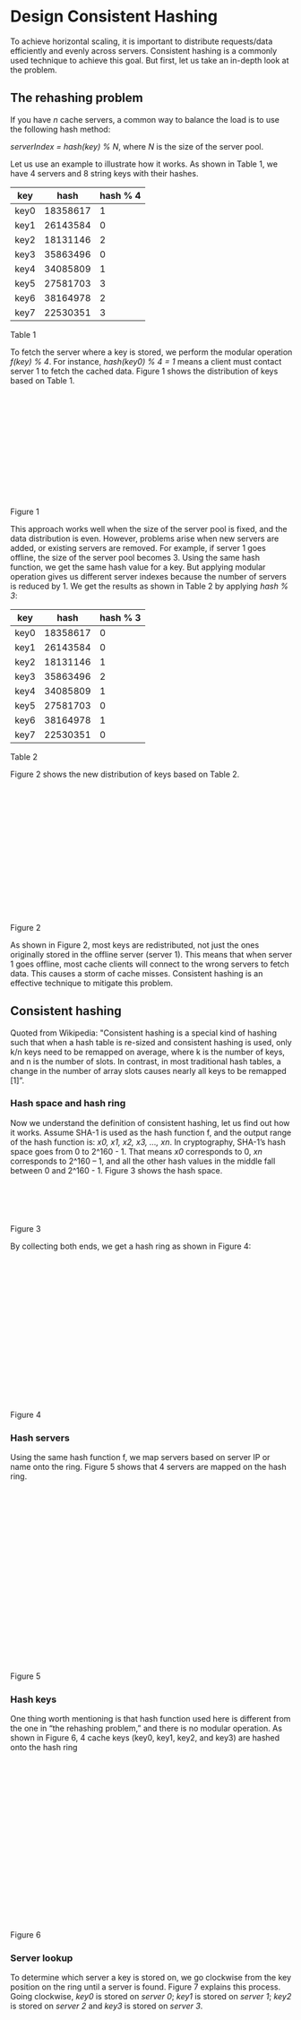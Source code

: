 # Design Consistent Hashing

To achieve horizontal scaling, it is important to distribute requests/data efficiently and evenly across servers. Consistent hashing is a commonly used technique to achieve this goal. But first, let us take an in-depth look at the problem.

## The rehashing problem

If you have _n_ cache servers, a common way to balance the load is to use the following hash method:

_serverIndex = hash(key) % N_, where _N_ is the size of the server pool.

Let us use an example to illustrate how it works. As shown in Table 1, we have 4 servers and 8 string keys with their hashes.

| **key** | **hash** | **hash % 4** |
| --- | --- | --- |
| key0 | 18358617 | 1   |
| key1 | 26143584 | 0   |
| key2 | 18131146 | 2   |
| key3 | 35863496 | 0   |
| key4 | 34085809 | 1   |
| key5 | 27581703 | 3   |
| key6 | 38164978 | 2   |
| key7 | 22530351 | 3   |

Table 1

To fetch the server where a key is stored, we perform the modular operation _f(key) % 4_. For instance, _hash(key0) % 4 = 1_ means a client must contact server 1 to fetch the cached data. Figure 1 shows the distribution of keys based on Table 1.

![](data:image/svg+xml,%3csvg%20xmlns=%27http://www.w3.org/2000/svg%27%20version=%271.1%27%20width=%27370%27%20height=%27189%27/%3e)![Figure 1](data:image/gif;base64,R0lGODlhAQABAIAAAAAAAP///yH5BAEAAAAALAAAAAABAAEAAAIBRAA7)

Figure 1

This approach works well when the size of the server pool is fixed, and the data distribution is even. However, problems arise when new servers are added, or existing servers are removed. For example, if server 1 goes offline, the size of the server pool becomes 3. Using the same hash function, we get the same hash value for a key. But applying modular operation gives us different server indexes because the number of servers is reduced by 1. We get the results as shown in Table 2 by applying _hash % 3_:

| **key** | **hash** | **hash % 3** |
| --- | --- | --- |
| key0 | 18358617 | 0   |
| key1 | 26143584 | 0   |
| key2 | 18131146 | 1   |
| key3 | 35863496 | 2   |
| key4 | 34085809 | 1   |
| key5 | 27581703 | 0   |
| key6 | 38164978 | 1   |
| key7 | 22530351 | 0   |

Table 2

Figure 2 shows the new distribution of keys based on Table 2.

![](data:image/svg+xml,%3csvg%20xmlns=%27http://www.w3.org/2000/svg%27%20version=%271.1%27%20width=%27370%27%20height=%27229%27/%3e)![Figure 2](data:image/gif;base64,R0lGODlhAQABAIAAAAAAAP///yH5BAEAAAAALAAAAAABAAEAAAIBRAA7)

Figure 2

As shown in Figure 2, most keys are redistributed, not just the ones originally stored in the offline server (server 1). This means that when server 1 goes offline, most cache clients will connect to the wrong servers to fetch data. This causes a storm of cache misses. Consistent hashing is an effective technique to mitigate this problem.

## Consistent hashing

Quoted from Wikipedia: "Consistent hashing is a special kind of hashing such that when a hash table is re-sized and consistent hashing is used, only k/n keys need to be remapped on average, where k is the number of keys, and n is the number of slots. In contrast, in most traditional hash tables, a change in the number of array slots causes nearly all keys to be remapped \[1\]”.

### Hash space and hash ring

Now we understand the definition of consistent hashing, let us find out how it works. Assume SHA-1 is used as the hash function f, and the output range of the hash function is: _x0, x1, x2, x3, …, xn_. In cryptography, SHA-1’s hash space goes from 0 to 2^160 - 1. That means _x0_ corresponds to 0, _xn_ corresponds to 2^160 – 1, and all the other hash values in the middle fall between 0 and 2^160 - 1. Figure 3 shows the hash space.

![](data:image/svg+xml,%3csvg%20xmlns=%27http://www.w3.org/2000/svg%27%20version=%271.1%27%20width=%27500%27%20height=%2759%27/%3e)![Figure 3](data:image/gif;base64,R0lGODlhAQABAIAAAAAAAP///yH5BAEAAAAALAAAAAABAAEAAAIBRAA7)

Figure 3

By collecting both ends, we get a hash ring as shown in Figure 4:

![](data:image/svg+xml,%3csvg%20xmlns=%27http://www.w3.org/2000/svg%27%20version=%271.1%27%20width=%27203%27%20height=%27256%27/%3e)![Figure 4](data:image/gif;base64,R0lGODlhAQABAIAAAAAAAP///yH5BAEAAAAALAAAAAABAAEAAAIBRAA7)

Figure 4

### Hash servers

Using the same hash function f, we map servers based on server IP or name onto the ring. Figure 5 shows that 4 servers are mapped on the hash ring.

![](data:image/svg+xml,%3csvg%20xmlns=%27http://www.w3.org/2000/svg%27%20version=%271.1%27%20width=%27587%27%20height=%27362%27/%3e)![Figure 5](data:image/gif;base64,R0lGODlhAQABAIAAAAAAAP///yH5BAEAAAAALAAAAAABAAEAAAIBRAA7)

Figure 5

### Hash keys

One thing worth mentioning is that hash function used here is different from the one in “the rehashing problem,” and there is no modular operation. As shown in Figure 6, 4 cache keys (key0, key1, key2, and key3) are hashed onto the hash ring

![](data:image/svg+xml,%3csvg%20xmlns=%27http://www.w3.org/2000/svg%27%20version=%271.1%27%20width=%27587%27%20height=%27336%27/%3e)![Figure 6](data:image/gif;base64,R0lGODlhAQABAIAAAAAAAP///yH5BAEAAAAALAAAAAABAAEAAAIBRAA7)

Figure 6

### Server lookup

To determine which server a key is stored on, we go clockwise from the key position on the ring until a server is found. Figure 7 explains this process. Going clockwise, _key0_ is stored on _server 0_; _key1_ is stored on _server 1_; _key2_ is stored on _server 2_ and _key3_ is stored on _server 3_.

![](data:image/svg+xml,%3csvg%20xmlns=%27http://www.w3.org/2000/svg%27%20version=%271.1%27%20width=%27587%27%20height=%27356%27/%3e)![Figure 7](data:image/gif;base64,R0lGODlhAQABAIAAAAAAAP///yH5BAEAAAAALAAAAAABAAEAAAIBRAA7)

Figure 7

### Add a server

Using the logic described above, adding a new server will only require redistribution of a fraction of keys.

In Figure 8, after a new _server 4_ is added, only _key0_ needs to be redistributed. _k1, k2,_ and _k3_ remain on the same servers. Let us take a close look at the logic. Before _server 4_ is added, _key0_ is stored on _server 0_. Now, _key0_ will be stored on _server 4_ because _server 4_ is the first server it encounters by going clockwise from _key0_’s position on the ring. The other keys are not redistributed based on consistent hashing algorithm.

![](data:image/svg+xml,%3csvg%20xmlns=%27http://www.w3.org/2000/svg%27%20version=%271.1%27%20width=%27587%27%20height=%27403%27/%3e)![Figure 8](data:image/gif;base64,R0lGODlhAQABAIAAAAAAAP///yH5BAEAAAAALAAAAAABAAEAAAIBRAA7)

Figure 8

### Remove a server

When a server is removed, only a small fraction of keys require redistribution with consistent hashing. In Figure 9, when _server 1_ is removed, only _key1_ must be remapped to _server 2_. The rest of the keys are unaffected.

![](data:image/svg+xml,%3csvg%20xmlns=%27http://www.w3.org/2000/svg%27%20version=%271.1%27%20width=%27587%27%20height=%27393%27/%3e)![Figure 9](data:image/gif;base64,R0lGODlhAQABAIAAAAAAAP///yH5BAEAAAAALAAAAAABAAEAAAIBRAA7)

Figure 9

### Two issues in the basic approach

The consistent hashing algorithm was introduced by Karger et al. at MIT \[1\]. The basic steps are:

*   Map servers and keys on to the ring using a uniformly distributed hash function.
    
*   To find out which server a key is mapped to, go clockwise from the key position until the first server on the ring is found.
    

Two problems are identified with this approach. First, it is impossible to keep the same size of partitions on the ring for all servers considering a server can be added or removed. A partition is the hash space between adjacent servers. It is possible that the size of the partitions on the ring assigned to each server is very small or fairly large. In Figure 10, if _s1_ is removed, _s2’s_ partition (highlighted with the bidirectional arrows) is twice as large as _s0_ and _s3’s_ partition.

![](data:image/svg+xml,%3csvg%20xmlns=%27http://www.w3.org/2000/svg%27%20version=%271.1%27%20width=%27617%27%20height=%27342%27/%3e)![Figure 10](data:image/gif;base64,R0lGODlhAQABAIAAAAAAAP///yH5BAEAAAAALAAAAAABAAEAAAIBRAA7)

Figure 10

Second, it is possible to have a non-uniform key distribution on the ring. For instance, if servers are mapped to positions listed in Figure 11, most of the keys are stored on _server 2_. However, _server 1_ and _server 3_ have no data.

![](data:image/svg+xml,%3csvg%20xmlns=%27http://www.w3.org/2000/svg%27%20version=%271.1%27%20width=%27549%27%20height=%27327%27/%3e)![Figure 11](data:image/gif;base64,R0lGODlhAQABAIAAAAAAAP///yH5BAEAAAAALAAAAAABAAEAAAIBRAA7)

Figure 11

A technique called virtual nodes or replicas is used to solve these problems.

### Virtual nodes

A virtual node refers to the real node, and each server is represented by multiple virtual nodes on the ring. In Figure 12, both _server 0_ and _server 1_ have 3 virtual nodes. The 3 is arbitrarily chosen; and in real-world systems, the number of virtual nodes is much larger. Instead of using _s0_, we have _s0\_0, s0\_1_, and s0_2 to represent \_server 0_ on the ring. Similarly, _s1\_0, s1\_1_, and _s1\_2_ represent server 1 on the ring. With virtual nodes, each server is responsible for multiple partitions. Partitions (edges) with label _s0_ are managed by server 0. On the other hand, partitions with label _s1_ are managed by _server 1_.

![](data:image/svg+xml,%3csvg%20xmlns=%27http://www.w3.org/2000/svg%27%20version=%271.1%27%20width=%27557%27%20height=%27383%27/%3e)![Figure 12](data:image/gif;base64,R0lGODlhAQABAIAAAAAAAP///yH5BAEAAAAALAAAAAABAAEAAAIBRAA7)

Figure 12

To find which server a key is stored on, we go clockwise from the key’s location and find the first virtual node encountered on the ring. In Figure 13, to find out which server _k0_ is stored on, we go clockwise from _k0_’s location and find virtual node _s1\_1_, which refers to _server 1_.

![](data:image/svg+xml,%3csvg%20xmlns=%27http://www.w3.org/2000/svg%27%20version=%271.1%27%20width=%27557%27%20height=%27336%27/%3e)![Figure 13](data:image/gif;base64,R0lGODlhAQABAIAAAAAAAP///yH5BAEAAAAALAAAAAABAAEAAAIBRAA7)

Figure 13

As the number of virtual nodes increases, the distribution of keys becomes more balanced. This is because the standard deviation gets smaller with more virtual nodes, leading to balanced data distribution. Standard deviation measures how data are spread out. The outcome of an experiment carried out by online research \[2\] shows that with one or two hundred virtual nodes, the standard deviation is between 5% (200 virtual nodes) and 10% (100 virtual nodes) of the mean. The standard deviation will be smaller when we increase the number of virtual nodes. However, more spaces are needed to store data about virtual nodes. This is a tradeoff, and we can tune the number of virtual nodes to fit our system requirements.

### Find affected keys

When a server is added or removed, a fraction of data needs to be redistributed. How can we find the affected range to redistribute the keys?

In Figure 14, _server 4_ is added onto the ring. The affected range starts from _s4_ (newly added node) and moves anticlockwise around the ring until a server is found (_s3_). Thus, keys located between _s3_ and _s4_ need to be redistributed to _s4_.

![](data:image/svg+xml,%3csvg%20xmlns=%27http://www.w3.org/2000/svg%27%20version=%271.1%27%20width=%27587%27%20height=%27403%27/%3e)![Figure 14](data:image/gif;base64,R0lGODlhAQABAIAAAAAAAP///yH5BAEAAAAALAAAAAABAAEAAAIBRAA7)

Figure 14

When a server (_s1_) is removed as shown in Figure 15, the affected range starts from _s1_ (removed node) and moves anticlockwise around the ring until a server is found (_s0_). Thus, keys located between _s0_ and _s1_ must be redistributed to _s2_.

![](data:image/svg+xml,%3csvg%20xmlns=%27http://www.w3.org/2000/svg%27%20version=%271.1%27%20width=%27587%27%20height=%27393%27/%3e)![Figure 15](data:image/gif;base64,R0lGODlhAQABAIAAAAAAAP///yH5BAEAAAAALAAAAAABAAEAAAIBRAA7)

Figure 15

## Wrap up

In this chapter, we had an in-depth discussion about consistent hashing, including why it is needed and how it works. The benefits of consistent hashing include:

*   Minimized keys are redistributed when servers are added or removed.
    
*   It is easy to scale horizontally because data are more evenly distributed.
    
*   Mitigate hotspot key problem. Excessive access to a specific shard could cause server overload. Imagine data for Katy Perry, Justin Bieber, and Lady Gaga all end up on the same shard. Consistent hashing helps to mitigate the problem by distributing the data more evenly.
    

Consistent hashing is widely used in real-world systems, including some notable ones:

*   Partitioning component of Amazon’s Dynamo database \[3\]
    
*   Data partitioning across the cluster in Apache Cassandra \[4\]
    
*   Discord chat application \[5\]
    
*   Akamai content delivery network \[6\]
    
*   Maglev network load balancer \[7\]
    

Congratulations on getting this far! Now give yourself a pat on the back. Good job!

## Reference materials

\[1\] Consistent hashing:  
[https://en.wikipedia.org/wiki/Consistent\_hashing](https://en.wikipedia.org/wiki/Consistent_hashing)

\[2\] Consistent Hashing:  
[https://tom-e-white.com/2007/11/consistent-hashing.html](https://tom-e-white.com/2007/11/consistent-hashing.html)

\[3\] Dynamo: Amazon’s Highly Available Key-value Store:  
[https://www.allthingsdistributed.com/files/amazon-dynamo-sosp2007.pdf](https://www.allthingsdistributed.com/files/amazon-dynamo-sosp2007.pdf)

\[4\] Cassandra - A Decentralized Structured Storage System:  
[http://www.cs.cornell.edu/Projects/ladis2009/papers/Lakshman-ladis2009.PDF](http://www.cs.cornell.edu/Projects/ladis2009/papers/Lakshman-ladis2009.PDF)

\[5\] How Discord Scaled Elixir to 5,000,000 Concurrent Users:  
[https://blog.discord.com/scaling-elixir-f9b8e1e7c29b](https://blog.discord.com/scaling-elixir-f9b8e1e7c29b)

\[6\] CS168: The Modern Algorithmic Toolbox Lecture #1: Introduction and Consistent Hashing:  
[http://theory.stanford.edu/~tim/s16/l/l1.pdf](http://theory.stanford.edu/~tim/s16/l/l1.pdf)

\[7\] Maglev: A Fast and Reliable Software Network Load Balancer:  
[https://static.googleusercontent.com/media/research.google.com/en//pubs/archive/44824.pdf](https://static.googleusercontent.com/media/research.google.com/en//pubs/archive/44824.pdf)